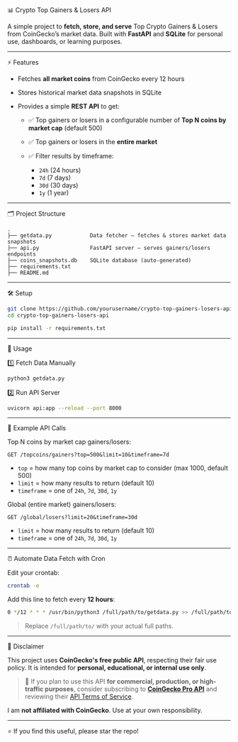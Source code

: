 📊 Crypto Top Gainers & Losers API

A simple project to **fetch, store, and serve** Top Crypto Gainers & Losers from CoinGecko’s market data.
Built with **FastAPI** and **SQLite** for personal use, dashboards, or learning purposes.

---

 ⚡ Features

* Fetches **all market coins** from CoinGecko every 12 hours
* Stores historical market data snapshots in SQLite
* Provides a simple **REST API** to get:

  * ✅ Top gainers or losers in a configurable number of **Top N coins by market cap** (default 500)
  * ✅ Top gainers or losers in the **entire market**
  * ✅ Filter results by timeframe:

    * `24h` (24 hours)
    * `7d` (7 days)
    * `30d` (30 days)
    * `1y` (1 year)

---

 🗂 Project Structure

```
.
├── getdata.py            Data fetcher — fetches & stores market data snapshots
├── api.py                FastAPI server — serves gainers/losers endpoints
├── coins_snapshots.db    SQLite database (auto-generated)
├── requirements.txt
├── README.md
```

---

 🛠 Setup

```bash
git clone https://github.com/yourusername/crypto-top-gainers-losers-api.git
cd crypto-top-gainers-losers-api

pip install -r requirements.txt
```

---

 🚀 Usage

 1️⃣ Fetch Data Manually

```bash
python3 getdata.py
```

 2️⃣ Run API Server

```bash
uvicorn api:app --reload --port 8000
```

---

 📝 Example API Calls

 Top N coins by market cap gainers/losers:

```http
GET /topcoins/gainers?top=500&limit=10&timeframe=7d
```

* `top` = how many top coins by market cap to consider (max 1000, default 500)
* `limit` = how many results to return (default 10)
* `timeframe` = one of `24h`, `7d`, `30d`, `1y`

 Global (entire market) gainers/losers:

```http
GET /global/losers?limit=20&timeframe=30d
```

* `limit` = how many results to return (default 10)
* `timeframe` = one of `24h`, `7d`, `30d`, `1y`

---

 ⏰ Automate Data Fetch with Cron

Edit your crontab:

```bash
crontab -e
```

Add this line to fetch every **12 hours**:

```bash
0 */12 * * * /usr/bin/python3 /full/path/to/getdata.py >> /full/path/to/cron.log 2>&1
```

> Replace `/full/path/to/` with your actual full paths.

---

 📜 Disclaimer

This project uses **CoinGecko's free public API**, respecting their fair use policy.
It is intended for **personal, educational, or internal use only**.

> 🚫 If you plan to use this API **for commercial, production, or high-traffic purposes**,
> consider subscribing to **[CoinGecko Pro API](https://www.coingecko.com/en/api)** and reviewing their [API Terms of Service](https://www.coingecko.com/en/api_terms).

I am **not affiliated with CoinGecko**. Use at your own responsibility.

---

⭐ If you find this useful, please star the repo!

